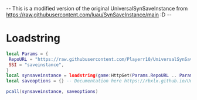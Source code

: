 -- This is a modified version of the original UniversalSynSaveInstance from https://raw.githubusercontent.com/luau/SynSaveInstance/main :D --
# Loadstring

```lua
local Params = {
 RepoURL = "https://raw.githubusercontent.com/Playerr10/UniversalSynSaveInstance/main/",
 SSI = "saveinstance",
}
local synsaveinstance = loadstring(game:HttpGet(Params.RepoURL .. Params.SSI .. ".luau", true), Params.SSI)()
local saveoptions = {} -- Documentation here https://rbxlx.github.io/UniversalSynSaveInstance/api/SynSaveInstance

pcall(synsaveinstance, saveoptions)
```
